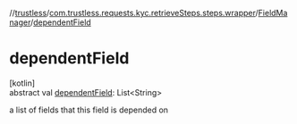 //[trustless](../../../index.md)/[com.trustless.requests.kyc.retrieveSteps.steps.wrapper](../index.md)/[FieldManager](index.md)/[dependentField](dependent-field.md)

# dependentField

[kotlin]\
abstract val [dependentField](dependent-field.md): List&lt;String&gt;

a list of fields that this field is depended on
